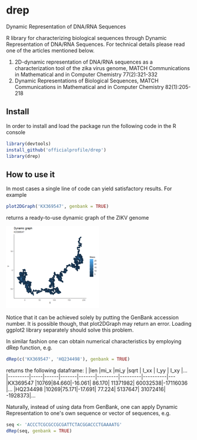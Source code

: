 # drep
Dynamic Representation of DNA/RNA Sequences

R library for characterizing biological sequences through Dynamic Representation of DNA/RNA Sequences. For technical details please read one of the articles mentioned below.

1. 2D-dynamic representation of DNA/RNA sequences as a characterization tool of the zika virus genome, MATCH Communications in Mathematical and in Computer Chemistry 77(2):321-332
2. Dynamic Representations of Biological Sequences, MATCH Communications in Mathematical and in Computer Chemistry 82(1):205-218

## Install
In order to install and load the package run the following code in the R console

```r
library(devtools)
install_github('officialprofile/drep')
library(drep)
```

## How to use it
In most cases a single line of code can yield satisfactory results. For example

```r
plot2DGraph('KX369547', genbank = TRUE)
```
returns a ready-to-use dynamic graph of the ZIKV genome

<img src="img/example1.png" width="50%" />

Notice that it can be achieved solely by putting the GenBank accession number. It is possible though, that plot2DGraph may return an error. Loading ggplot2 library separately should solve this problem.

In similar fashion one can obtain numerical characteristics by employing dRep function, e.g.
```r
dRep(c('KX369547', 'HQ234498'), genbank = TRUE)
```
returns the following dataframe:
|         |len  |mi_x  |mi_y   |sqrt   | I_xx    | I_yy    |  I_xy    |...
|---------|-----|------|-------|-------|---------|---------|----------|---
|KX369547 |10769|84.660|-16.061| 86.170| 11371982| 60032538|-17116036 |...
|HQ234498 |10269|75.171|-17.691| 77.224|  5137647| 31072416|  -1928373|...

Naturally, instead of using data from GenBank, one can apply Dynamic Representation to one's own sequence or vector of sequences, e.g.
```r
seq <- 'ACCCTCGCGCCGCGATTCTACGGACCCTGAAAATG'
dRep(seq, genbank = TRUE)
```
